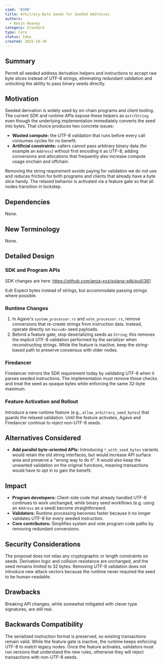```yaml
---
simd: '0390'
title: Arbitrary-Byte Seeds for Seeded Addresses
authors:
  - Kevin Heavey
category: Standard
type: Core
status: Idea
created: 2025-10-30
---
```


## Summary

Permit all seeded address derivation helpers and instructions to accept raw
byte slices instead of UTF-8 strings, eliminating redundant validation and
unlocking the ability to pass binary seeds directly.

## Motivation

Seeded derivation is widely used by on-chain programs and client tooling. The
current SDK and runtime APIs expose these helpers as `&str`/`String` even though
the underlying implementation immediately converts the seed into bytes. That
choice produces two concrete issues:

- **Wasted compute:** the UTF-8 validation that runs before every call consumes
  cycles for no benefit.
- **Artificial constraints:** callers cannot pass arbitrary binary data (for
  example an `Address`) without first encoding it as UTF-8, adding conversions and
  allocations that frequently also increase compute usage onchain and offchain.

Removing the string requirement avoids paying for validation we do not use and
reduces friction for both programs and clients that already have a byte slice
handy. The relaxed behavior is activated via a feature gate so that all nodes
transition in lockstep.

## Dependencies

None.

## New Terminology

None.

## Detailed Design

### SDK and Program APIs

SDK changes are here: https://github.com/anza-xyz/solana-sdk/pull/361

tl;dr Expect bytes instead of strings, but accommodate passing strings where possible.

### Runtime Changes

1. In Agave's `system_processor.rs` and `vote_processor.rs`, remove conversions
   that re-create strings from instruction data. Instead, operate directly on
   `Vec<u8>` seed payloads.
2. Behind a feature gate, stop deserializing seeds as `String`; this removes the
   implicit UTF-8 validation performed by the serializer when reconstructing
   strings. While the feature is inactive, keep the string-based path to preserve
   consensus with older nodes.

### Firedancer

Firedancer mirrors the SDK requirement today by validating UTF-8 when it parses
seeded instructions. The implementation must remove those checks and treat the
seed as opaque bytes while enforcing the same 32-byte maximum.

### Feature Activation and Rollout

Introduce a new runtime feature (e.g., `allow_arbitrary_seed_bytes`) that guards
the relaxed validation. Until the feature activates, Agave and Firedancer
continue to reject non-UTF-8 seeds.

## Alternatives Considered

- **Add parallel byte-oriented APIs:** Introducing `*_with_seed_bytes`
  variants would retain the old string interfaces, but would increase
  API surface area and preserve a "wrong way to do it".
  It would also keep the unwanted validation on the original functions,
  meaning transactions would have to opt in to gain the benefit.

## Impact

- **Program developers:** Client-side code that already handled UTF-8 continues to
  work unchanged, while binary seed workflows (e.g. using an `Address` as a seed)
  become straightforward.
- **Validators:** Runtime processing becomes faster because it no
  longer validates UTF-8 for every seeded instruction.
- **Core contributors:** Simplifies system and vote program code paths by
  removing redundant conversions.

## Security Considerations

The proposal does not relax any cryptographic or length constraints on seeds.
Derivation logic and collision resistance are unchanged, and the seed remains
limited to 32 bytes. Removing UTF-8 validation does not introduce new attack
vectors because the runtime never required the seed to be human-readable.

## Drawbacks

Breaking API changes, while somewhat mitigated with clever
type signatures, are still real.

## Backwards Compatibility

The serialized instruction format is preserved, so existing transactions remain
valid. While the feature gate is inactive, the runtime keeps enforcing UTF-8 to
match legacy nodes. Once the feature activates, validators must run versions
that understand the new rules, otherwise they will reject transactions with
non-UTF-8 seeds.
